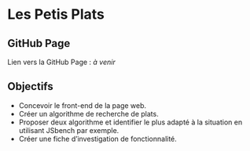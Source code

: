 # Les Petis Plats

## GitHub Page

Lien vers la GitHub Page : _à venir_

## Objectifs

* Concevoir le front-end de la page web.
* Créer un algorithme de recherche de plats.
* Proposer deux algorithme et identifier le plus adapté à la situation en utilisant JSbench par exemple.
* Créer une fiche d’investigation de fonctionnalité.
